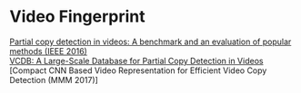 # Video Fingerprint

[Partial copy detection in videos: A benchmark and an evaluation of popular methods (IEEE 2016)](http://yugangjiang.info/publication/TBD-VCDB.pdf)  
[VCDB: A Large-Scale Database for Partial Copy Detection in Videos](http://www.yugangjiang.info/research/VCDB/)  
[Compact CNN Based Video Representation for Efficient Video Copy Detection (MMM 2017)]  

<!--
[Content-based Video Copy Detection using Binary Object Fingerprint](https://www.researchgate.net/publication/327571236_Content-based_Video_Copy_Detection_using_Binary_Object_Fingerprints) - CityU, TFI
-->